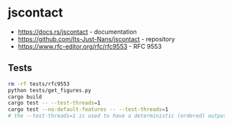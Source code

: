 # jscontact

- <https://docs.rs/jscontact> - documentation
- <https://github.com/Its-Just-Nans/jscontact> - repository
- <https://www.rfc-editor.org/rfc/rfc9553> - RFC 9553

## Tests

```sh
rm -rf tests/rfc9553
python tests/get_figures.py
cargo build
cargo test -- --test-threads=1
cargo test --no-default-features -- --test-threads=1
# the --test-threads=1 is used to have a deterministic (ordered) output
```
